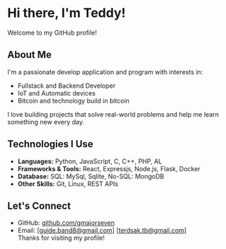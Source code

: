 # Hi there, I'm Teddy!

Welcome to my GitHub profile!

## About Me

I'm a passionate develop application and program with interests in:

- Fullstack and Backend Developer
- IoT and Automatic devices
- Bitcoin and technology build in bitcoin

I love building projects that solve real-world problems and help me learn something new every day.

## Technologies I Use

- **Languages:** Python, JavaScript, C, C++, PHP, AL
- **Frameworks & Tools:** React, Expressjs, Node.js, Flask, Docker
- **Database:** SQL: MySql, Sqlite, No-SQL: MongoDB
- **Other Skills:** Git, Linux, REST APIs

## Let's Connect

- GitHub: [github.com/gmajorseven](https://github.com/gmajorseven)
- Email: [guide.band8@gmail.com] [terdsak.tb@gmail.com]  
Thanks for visiting my profile!
